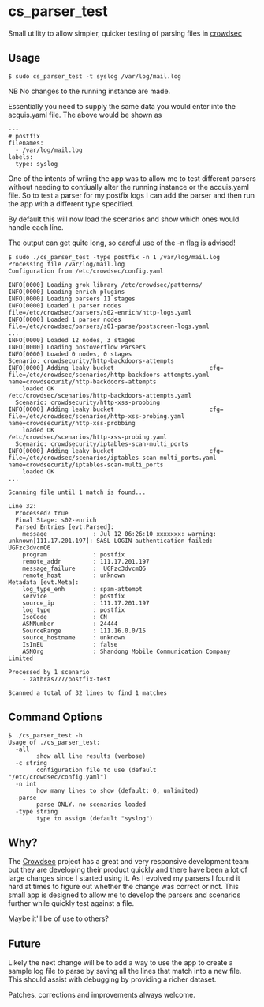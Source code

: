 # cs_parser_test

Small utility to allow simpler, quicker testing of parsing files in [crowdsec](https://crowdsec.net/) 

## Usage

```
$ sudo cs_parser_test -t syslog /var/log/mail.log
```

NB No changes to the running instance are made.

Essentially you need to supply the same data you would enter into the acquis.yaml file. The above would be shown as

```
---
# postfix
filenames:
  - /var/log/mail.log
labels:
  type: syslog
```

One of the intents of wriing the app was to allow me to test different parsers without needing to contiually alter the running instance or the acquis.yaml file. So to test a parser for my postfix logs I can add the parser and then run the app with a different type specified.

By default this will now load the scenarios and show which ones would handle each line.

The output can get quite long, so careful use of the -n flag is advised!

```
$ sudo ./cs_parser_test -type postfix -n 1 /var/log/mail.log
Processing file /var/log/mail.log
Configuration from /etc/crowdsec/config.yaml

INFO[0000] Loading grok library /etc/crowdsec/patterns/ 
INFO[0000] Loading enrich plugins                       
INFO[0000] Loading parsers 11 stages                    
INFO[0000] Loaded 1 parser nodes                         file=/etc/crowdsec/parsers/s02-enrich/http-logs.yaml
INFO[0000] Loaded 1 parser nodes                         file=/etc/crowdsec/parsers/s01-parse/postscreen-logs.yaml
...
INFO[0000] Loaded 12 nodes, 3 stages                    
INFO[0000] Loading postoverflow Parsers                 
INFO[0000] Loaded 0 nodes, 0 stages                     
Scenario: crowdsecurity/http-backdoors-attempts
INFO[0000] Adding leaky bucket                           cfg= file=/etc/crowdsec/scenarios/http-backdoors-attempts.yaml name=crowdsecurity/http-backdoors-attempts
    loaded OK
/etc/crowdsec/scenarios/http-backdoors-attempts.yaml
  Scenario: crowdsecurity/http-xss-probbing
INFO[0000] Adding leaky bucket                           cfg= file=/etc/crowdsec/scenarios/http-xss-probing.yaml name=crowdsecurity/http-xss-probbing
    loaded OK
/etc/crowdsec/scenarios/http-xss-probing.yaml
  Scenario: crowdsecurity/iptables-scan-multi_ports
INFO[0000] Adding leaky bucket                           cfg= file=/etc/crowdsec/scenarios/iptables-scan-multi_ports.yaml name=crowdsecurity/iptables-scan-multi_ports
    loaded OK
...

Scanning file until 1 match is found...

Line 32:
  Processed? true
  Final Stage: s02-enrich
  Parsed Entries [evt.Parsed]:
    message             : Jul 12 06:26:10 xxxxxxx: warning: unknown[111.17.201.197]: SASL LOGIN authentication failed: UGFzc3dvcmQ6
    program             : postfix
    remote_addr         : 111.17.201.197
    message_failure     :  UGFzc3dvcmQ6
    remote_host         : unknown
Metadata [evt.Meta]:
    log_type_enh        : spam-attempt
    service             : postfix
    source_ip           : 111.17.201.197
    log_type            : postfix
    IsoCode             : CN
    ASNNumber           : 24444
    SourceRange         : 111.16.0.0/15
    source_hostname     : unknown
    IsInEU              : false
    ASNOrg              : Shandong Mobile Communication Company Limited

Processed by 1 scenario
    - zathras777/postfix-test

Scanned a total of 32 lines to find 1 matches
```

## Command Options

```
$ ./cs_parser_test -h
Usage of ./cs_parser_test:
  -all
        show all line results (verbose)
  -c string
        configuration file to use (default "/etc/crowdsec/config.yaml")
  -n int
        how many lines to show (default: 0, unlimited)
  -parse
        parse ONLY. no scenarios loaded
  -type string
        type to assign (default "syslog")
```

## Why?

The [Crowdsec](https://github.com/crowdsecurity/crowdsec) project has a great and very responsive development team but they are developing their product quickly and there have been a lot of large changes since I started using it. As I evolved my parsers I found it hard at times to figure out whether the change was correct or not. This small app is designed to allow me to develop the parsers and scenarios further while quickly test against a file.

Maybe it'll be of use to others?

## Future

Likely the next change will be to add a way to use the app to create a sample log file to parse by saving all the lines that match into a new file. This should assist with debugging by providing a richer dataset.

Patches, corrections and improvements always welcome.